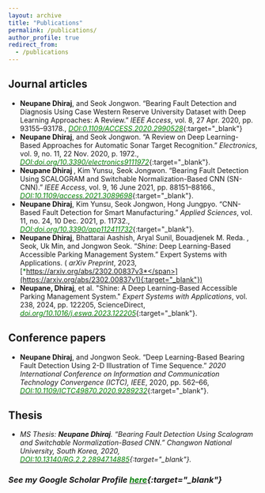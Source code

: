 ```yaml
---
layout: archive
title: "Publications"
permalink: /publications/
author_profile: true
redirect_from:
  - /publications
---
```


Journal articles
----------------

* <b>Neupane Dhiraj</b>, and Seok Jongwon. “Bearing Fault Detection and Diagnosis Using Case Western Reserve University Dataset with Deep Learning Approaches: A Review.” <i>IEEE Access</i>, vol. 8, 27 Apr. 2020, pp. 93155–93178., [<span style="color:green">*DOI:0.1109/ACCESS.2020.2990528*</span>](https://ieeexplore.ieee.org/document/9078761){:target="_blank"}
* <b>Neupane Dhiraj</b>, and Seok Jongwon. “A Review on Deep Learning-Based Approaches for Automatic Sonar Target Recognition.” <i>Electronics</i>, vol. 9, no. 11, 22 Nov. 2020, p. 1972., [<span style="color:green">*DOI:doi.org/10.3390/electronics9111972*</span>](https://doi.org/10.3390/electronics9111972){:target="_blank"}. 
* <b>Neupane Dhiraj </b>, Kim Yunsu, Seok Jongwon. “Bearing Fault Detection Using SCALOGRAM and Switchable Normalization-Based CNN (SN-CNN).” <i>IEEE Access</i>, vol. 9, 16 June 2021, pp. 88151–88166., [<span style="color:green">*DOI:10.1109/access.2021.3089698*</span>](https://ieeexplore.ieee.org/document/9456898){:target="_blank"}.
* <b>Neupane Dhiraj</b>, Kim Yunsu, Seok Jongwon, Hong Jungpyo. “CNN-Based Fault Detection for Smart Manufacturing.” <i>Applied Sciences</i>, vol. 11, no. 24, 10 Dec. 2021, p. 11732., [<span style="color:green">*DOI:doi.org/10.3390/app112411732*</span>](https://doi.org/10.3390/app112411732){:target="_blank"}.
*  <b>Neupane Dhiraj</b>, Bhattarai Aashish, Aryal Sunil, Bouadjenek M. Reda. , Seok, Uk Min, and Jongwon Seok. “_Shine_: Deep Learning-Based Accessible Parking Management System.” Expert Systems with Applications. ( <i> arXiv Preprint</i>, 2023, [<span style="color:green">*https://arxiv.org/abs/2302.00837v3*</span>](https://arxiv.org/abs/2302.00837v1){:target="_blank"})
*  <b>Neupane, Dhiraj</b>, et al. "Shine: A Deep Learning-Based Accessible Parking Management System." <i>Expert Systems with Applications</i>, vol. 238, 2024, pp. 122205, ScienceDirect, [<span style="color:green">*doi.org/10.1016/j.eswa.2023.122205*</span>](https://doi.org/10.1016/j.eswa.2023.122205){:target="_blank"}.
  
Conference papers
----------------------------
* <b>Neupane Dhiraj</b>, and Jongwon Seok. “Deep Learning-Based Bearing Fault Detection Using 2-D Illustration of Time Sequence.” <i>2020 International Conference on Information and Communication Technology Convergence (ICTC), IEEE</i>, 2020, pp. 562–66, [<span style="color:green">*DOI:10.1109/ICTC49870.2020.9289232*</span>](https://ieeexplore.ieee.org/abstract/document/9289232/){:target="_blank"}.

<!-- Pre-prints
-------------
* <b>Neupane Dhiraj</b>, Bhattarai Aashish, Aryal Sunil, Bouadjenek M. Reda. , Seok, Uk Min, and Jongwon Seok. “SHINE: Deep Learning-Based Accessible Parking Management System.” <i> arXiv</i>, 2023, [<span style="color:green">*DOI:https://doi.org/10.48550/arXiv.2302.00837*</span>](https://arxiv.org/abs/2302.00837v1){:target="_blank"}.
-->

Thesis
--------------------------
* <i>MS Thesis:<i/> <b>Neupane Dhiraj</b>. “Bearing Fault Detection Using Scalogram and Switchable Normalization-Based CNN.” <i>Changwon National University, South  Korea</i>, 2020, [<span style="color:green">*DOI:10.13140/RG.2.2.28947.14885*</span>]( https://www.researchgate.net/publication/367458109_Bearing_Fault_Detection_Using_Scalogram_and_Switchable_Normalization-Based_CNN){:target="_blank"}.

### See my Google Scholar Profile [<span style="color:green">*here*</span>](https://scholar.google.com/citations?user=KtSkA68AAAAJ&hl=en){:target="_blank"}
